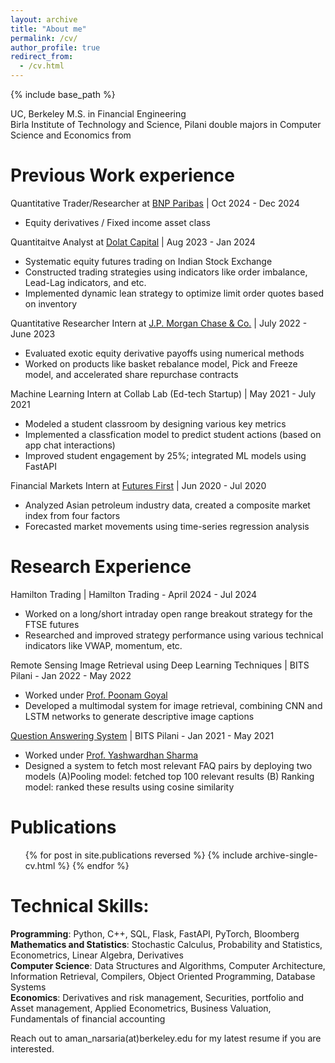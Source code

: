 ```yaml
---
layout: archive
title: "About me"
permalink: /cv/
author_profile: true
redirect_from:
  - /cv.html
---
```


{% include base_path %}

UC, Berkeley M.S. in Financial Engineering   
Birla Institute of Technology and Science, Pilani double majors in Computer Science and Economics from 

Previous Work experience
======
Quantitative Trader/Researcher at [BNP Paribas](https://usa.bnpparibas/en/) \| Oct 2024 - Dec 2024
* Equity derivatives / Fixed income asset class

Quantitaitve Analyst at [Dolat Capital](https://www.dolatcapital.com/) \| Aug 2023 - Jan 2024
* Systematic equity futures trading on Indian Stock Exchange
* Constructed trading strategies using indicators like order imbalance, Lead-Lag indicators, and etc. 
* Implemented dynamic lean strategy to optimize limit order quotes based on inventory

Quantitative Researcher Intern at [J.P. Morgan Chase & Co.](https://www.jpmorganchase.com/) \| July 2022 - June 2023
* Evaluated exotic equity derivative payoffs using numerical methods
* Worked on products like basket rebalance model, Pick and Freeze model, and accelerated share repurchase contracts 

Machine Learning Intern at Collab Lab (Ed-tech Startup) \| May 2021 - July 2021
* Modeled a student classroom by designing various key metrics
* Implemented a classfication model to predict student actions (based on app chat interactions)
* Improved student engagement by 25%; integrated ML models using FastAPI

Financial Markets Intern at [Futures First](https://futuresfirst.com/) \| Jun 2020 - Jul 2020
* Analyzed Asian petroleum industry data, created a composite market index from four factors
* Forecasted market movements using time-series regression analysis
  
Research Experience
======
Hamilton Trading \| Hamilton Trading -  April 2024 - Jul 2024
* Worked on a long/short intraday open range breakout strategy for the FTSE futures
* Researched and improved strategy performance using various technical indicators like VWAP, momentum, etc.

Remote Sensing Image Retrieval using Deep Learning Techniques \| BITS Pilani - Jan 2022 - May 2022
* Worked under [Prof. Poonam Goyal](https://www.bits-pilani.ac.in/pilani/poonam-goyal/) 
* Developed a multimodal system for image retrieval, combining CNN and LSTM networks to generate descriptive image captions
  
[Question Answering System](https://drive.google.com/file/d/1sSQMzgrZ6lOfPkdqOkmTA19KyspMSyND/view) \| BITS Pilani - Jan 2021 - May 2021
* Worked under [Prof. Yashwardhan Sharma ](https://www.bits-pilani.ac.in/pilani/yashvardhan-sharma/)
* Designed a system to fetch most relevant FAQ pairs by deploying two models (A)Pooling model: fetched top 100 relevant results (B) Ranking model: ranked these results using cosine similarity

Publications
======
<ul>{% for post in site.publications reversed %}
  {% include archive-single-cv.html %}
{% endfor %}</ul>


Technical Skills:
======
__Programming__: Python, C++, SQL, Flask, FastAPI, PyTorch, Bloomberg  
__Mathematics and Statistics__: Stochastic Calculus, Probability and Statistics, Econometrics, Linear Algebra, Derivatives     
__Computer Science__: Data Structures and Algorithms, Computer Architecture, Information Retrieval, Compilers, Object Oriented Programming, Database Systems     
__Economics__: Derivatives and risk management, Securities, portfolio and Asset management, Applied Econometrics, Business Valuation, Fundamentals of financial accounting    


Reach out to aman_narsaria(at)berkeley.edu for my latest resume if you are interested.